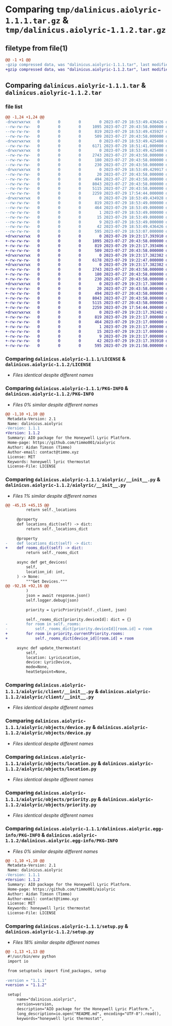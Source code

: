 # Comparing `tmp/dalinicus.aiolyric-1.1.1.tar.gz` & `tmp/dalinicus.aiolyric-1.1.2.tar.gz`

## filetype from file(1)

```diff
@@ -1 +1 @@
-gzip compressed data, was "dalinicus.aiolyric-1.1.1.tar", last modified: Sat Jul 29 18:53:49 2023, max compression
+gzip compressed data, was "dalinicus.aiolyric-1.1.2.tar", last modified: Sat Jul 29 19:23:17 2023, max compression
```

## Comparing `dalinicus.aiolyric-1.1.1.tar` & `dalinicus.aiolyric-1.1.2.tar`

### file list

```diff
@@ -1,24 +1,24 @@
-drwxrwxrwx   0        0        0        0 2023-07-29 18:53:49.436426 dalinicus.aiolyric-1.1.1/
--rw-rw-rw-   0        0        0     1095 2023-07-27 20:43:58.000000 dalinicus.aiolyric-1.1.1/LICENSE
--rw-rw-rw-   0        0        0      819 2023-07-29 18:53:49.435927 dalinicus.aiolyric-1.1.1/PKG-INFO
--rw-rw-rw-   0        0        0      509 2023-07-27 20:43:58.000000 dalinicus.aiolyric-1.1.1/README.md
-drwxrwxrwx   0        0        0        0 2023-07-29 18:53:49.425408 dalinicus.aiolyric-1.1.1/aiolyric/
--rw-rw-rw-   0        0        0     6171 2023-07-29 18:51:41.000000 dalinicus.aiolyric-1.1.1/aiolyric/__init__.py
-drwxrwxrwx   0        0        0        0 2023-07-29 18:53:49.425408 dalinicus.aiolyric-1.1.1/aiolyric/client/
--rw-rw-rw-   0        0        0     2743 2023-07-27 20:43:58.000000 dalinicus.aiolyric-1.1.1/aiolyric/client/__init__.py
--rw-rw-rw-   0        0        0      180 2023-07-27 20:43:58.000000 dalinicus.aiolyric-1.1.1/aiolyric/const.py
--rw-rw-rw-   0        0        0      230 2023-07-27 20:43:58.000000 dalinicus.aiolyric-1.1.1/aiolyric/exceptions.py
-drwxrwxrwx   0        0        0        0 2023-07-29 18:53:49.429917 dalinicus.aiolyric-1.1.1/aiolyric/objects/
--rw-rw-rw-   0        0        0       20 2023-07-27 20:43:58.000000 dalinicus.aiolyric-1.1.1/aiolyric/objects/__init__.py
--rw-rw-rw-   0        0        0      494 2023-07-27 20:43:58.000000 dalinicus.aiolyric-1.1.1/aiolyric/objects/base.py
--rw-rw-rw-   0        0        0     8043 2023-07-27 20:43:58.000000 dalinicus.aiolyric-1.1.1/aiolyric/objects/device.py
--rw-rw-rw-   0        0        0     5115 2023-07-27 20:43:58.000000 dalinicus.aiolyric-1.1.1/aiolyric/objects/location.py
--rw-rw-rw-   0        0        0     2259 2023-07-29 17:54:44.000000 dalinicus.aiolyric-1.1.1/aiolyric/objects/priority.py
-drwxrwxrwx   0        0        0        0 2023-07-29 18:53:49.434928 dalinicus.aiolyric-1.1.1/dalinicus.aiolyric.egg-info/
--rw-rw-rw-   0        0        0      819 2023-07-29 18:53:49.000000 dalinicus.aiolyric-1.1.1/dalinicus.aiolyric.egg-info/PKG-INFO
--rw-rw-rw-   0        0        0      464 2023-07-29 18:53:49.000000 dalinicus.aiolyric-1.1.1/dalinicus.aiolyric.egg-info/SOURCES.txt
--rw-rw-rw-   0        0        0        1 2023-07-29 18:53:49.000000 dalinicus.aiolyric-1.1.1/dalinicus.aiolyric.egg-info/dependency_links.txt
--rw-rw-rw-   0        0        0       15 2023-07-29 18:53:49.000000 dalinicus.aiolyric-1.1.1/dalinicus.aiolyric.egg-info/requires.txt
--rw-rw-rw-   0        0        0        9 2023-07-29 18:53:49.000000 dalinicus.aiolyric-1.1.1/dalinicus.aiolyric.egg-info/top_level.txt
--rw-rw-rw-   0        0        0       42 2023-07-29 18:53:49.436426 dalinicus.aiolyric-1.1.1/setup.cfg
--rw-rw-rw-   0        0        0      595 2023-07-29 18:53:07.000000 dalinicus.aiolyric-1.1.1/setup.py
+drwxrwxrwx   0        0        0        0 2023-07-29 19:23:17.393910 dalinicus.aiolyric-1.1.2/
+-rw-rw-rw-   0        0        0     1095 2023-07-27 20:43:58.000000 dalinicus.aiolyric-1.1.2/LICENSE
+-rw-rw-rw-   0        0        0      819 2023-07-29 19:23:17.393406 dalinicus.aiolyric-1.1.2/PKG-INFO
+-rw-rw-rw-   0        0        0      509 2023-07-27 20:43:58.000000 dalinicus.aiolyric-1.1.2/README.md
+drwxrwxrwx   0        0        0        0 2023-07-29 19:23:17.382382 dalinicus.aiolyric-1.1.2/aiolyric/
+-rw-rw-rw-   0        0        0     6178 2023-07-29 19:22:47.000000 dalinicus.aiolyric-1.1.2/aiolyric/__init__.py
+drwxrwxrwx   0        0        0        0 2023-07-29 19:23:17.382382 dalinicus.aiolyric-1.1.2/aiolyric/client/
+-rw-rw-rw-   0        0        0     2743 2023-07-27 20:43:58.000000 dalinicus.aiolyric-1.1.2/aiolyric/client/__init__.py
+-rw-rw-rw-   0        0        0      180 2023-07-27 20:43:58.000000 dalinicus.aiolyric-1.1.2/aiolyric/const.py
+-rw-rw-rw-   0        0        0      230 2023-07-27 20:43:58.000000 dalinicus.aiolyric-1.1.2/aiolyric/exceptions.py
+drwxrwxrwx   0        0        0        0 2023-07-29 19:23:17.386900 dalinicus.aiolyric-1.1.2/aiolyric/objects/
+-rw-rw-rw-   0        0        0       20 2023-07-27 20:43:58.000000 dalinicus.aiolyric-1.1.2/aiolyric/objects/__init__.py
+-rw-rw-rw-   0        0        0      494 2023-07-27 20:43:58.000000 dalinicus.aiolyric-1.1.2/aiolyric/objects/base.py
+-rw-rw-rw-   0        0        0     8043 2023-07-27 20:43:58.000000 dalinicus.aiolyric-1.1.2/aiolyric/objects/device.py
+-rw-rw-rw-   0        0        0     5115 2023-07-27 20:43:58.000000 dalinicus.aiolyric-1.1.2/aiolyric/objects/location.py
+-rw-rw-rw-   0        0        0     2259 2023-07-29 17:54:44.000000 dalinicus.aiolyric-1.1.2/aiolyric/objects/priority.py
+drwxrwxrwx   0        0        0        0 2023-07-29 19:23:17.392402 dalinicus.aiolyric-1.1.2/dalinicus.aiolyric.egg-info/
+-rw-rw-rw-   0        0        0      819 2023-07-29 19:23:17.000000 dalinicus.aiolyric-1.1.2/dalinicus.aiolyric.egg-info/PKG-INFO
+-rw-rw-rw-   0        0        0      464 2023-07-29 19:23:17.000000 dalinicus.aiolyric-1.1.2/dalinicus.aiolyric.egg-info/SOURCES.txt
+-rw-rw-rw-   0        0        0        1 2023-07-29 19:23:17.000000 dalinicus.aiolyric-1.1.2/dalinicus.aiolyric.egg-info/dependency_links.txt
+-rw-rw-rw-   0        0        0       15 2023-07-29 19:23:17.000000 dalinicus.aiolyric-1.1.2/dalinicus.aiolyric.egg-info/requires.txt
+-rw-rw-rw-   0        0        0        9 2023-07-29 19:23:17.000000 dalinicus.aiolyric-1.1.2/dalinicus.aiolyric.egg-info/top_level.txt
+-rw-rw-rw-   0        0        0       42 2023-07-29 19:23:17.393910 dalinicus.aiolyric-1.1.2/setup.cfg
+-rw-rw-rw-   0        0        0      595 2023-07-29 19:21:58.000000 dalinicus.aiolyric-1.1.2/setup.py
```

### Comparing `dalinicus.aiolyric-1.1.1/LICENSE` & `dalinicus.aiolyric-1.1.2/LICENSE`

 * *Files identical despite different names*

### Comparing `dalinicus.aiolyric-1.1.1/PKG-INFO` & `dalinicus.aiolyric-1.1.2/PKG-INFO`

 * *Files 0% similar despite different names*

```diff
@@ -1,10 +1,10 @@
 Metadata-Version: 2.1
 Name: dalinicus.aiolyric
-Version: 1.1.1
+Version: 1.1.2
 Summary: AIO package for the Honeywell Lyric Platform.
 Home-page: https://github.com/timmo001/aiolyric
 Author: Aidan Timson (Timmo)
 Author-email: contact@timmo.xyz
 License: MIT
 Keywords: honeywell lyric thermostat
 License-File: LICENSE
```

### Comparing `dalinicus.aiolyric-1.1.1/aiolyric/__init__.py` & `dalinicus.aiolyric-1.1.2/aiolyric/__init__.py`

 * *Files 1% similar despite different names*

```diff
@@ -45,15 +45,15 @@
         return self._locations
 
     @property
     def locations_dict(self) -> dict:
         return self._locations_dict
 
     @property
-    def locations_dict(self) -> dict:
+    def rooms_dict(self) -> dict:
         return self._rooms_dict
 
     async def get_devices(
         self,
         location_id: int,
     ) -> None:
         """Get Devices."""
@@ -92,16 +92,16 @@
         )
         json = await response.json()
         self.logger.debug(json)
         
         priority = LyricPriority(self._client, json)
 
         self._rooms_dict[priority.deviceId]: dict = {}
-        for room in self._rooms:
-            self._rooms_dict[priority.deviceId][room.id] = room
+        for room in priority.currentPriority.rooms:
+            self._rooms_dict[device_id][room.id] = room
 
     async def update_thermostat(
         self,
         location: LyricLocation,
         device: LyricDevice,
         mode=None,
         heatSetpoint=None,
```

### Comparing `dalinicus.aiolyric-1.1.1/aiolyric/client/__init__.py` & `dalinicus.aiolyric-1.1.2/aiolyric/client/__init__.py`

 * *Files identical despite different names*

### Comparing `dalinicus.aiolyric-1.1.1/aiolyric/objects/device.py` & `dalinicus.aiolyric-1.1.2/aiolyric/objects/device.py`

 * *Files identical despite different names*

### Comparing `dalinicus.aiolyric-1.1.1/aiolyric/objects/location.py` & `dalinicus.aiolyric-1.1.2/aiolyric/objects/location.py`

 * *Files identical despite different names*

### Comparing `dalinicus.aiolyric-1.1.1/aiolyric/objects/priority.py` & `dalinicus.aiolyric-1.1.2/aiolyric/objects/priority.py`

 * *Files identical despite different names*

### Comparing `dalinicus.aiolyric-1.1.1/dalinicus.aiolyric.egg-info/PKG-INFO` & `dalinicus.aiolyric-1.1.2/dalinicus.aiolyric.egg-info/PKG-INFO`

 * *Files 0% similar despite different names*

```diff
@@ -1,10 +1,10 @@
 Metadata-Version: 2.1
 Name: dalinicus.aiolyric
-Version: 1.1.1
+Version: 1.1.2
 Summary: AIO package for the Honeywell Lyric Platform.
 Home-page: https://github.com/timmo001/aiolyric
 Author: Aidan Timson (Timmo)
 Author-email: contact@timmo.xyz
 License: MIT
 Keywords: honeywell lyric thermostat
 License-File: LICENSE
```

### Comparing `dalinicus.aiolyric-1.1.1/setup.py` & `dalinicus.aiolyric-1.1.2/setup.py`

 * *Files 18% similar despite different names*

```diff
@@ -1,13 +1,13 @@
 #!/usr/bin/env python
 import io
 
 from setuptools import find_packages, setup
 
-version = "1.1.1"
+version = "1.1.2"
 
 setup(
     name="dalinicus.aiolyric",
     version=version,
     description="AIO package for the Honeywell Lyric Platform.",
     long_description=io.open("README.md", encoding="UTF-8").read(),
     keywords="honeywell lyric thermostat",
```

